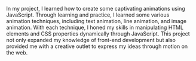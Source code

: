 In my project, I learned how to create some captivating animations using JavaScript. Through learning and practice, I learned some various animation techniques, including text animation, line animation, and image animation. With each technique, I honed my skills in manipulating HTML elements and CSS properties dynamically through JavaScript. This project not only expanded my knowledge of front-end development but also provided me with a creative outlet to express my ideas through motion on the web.




